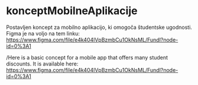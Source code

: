 # konceptMobilneAplikacije

Postavljen koncept za mobilno aplikacijo, ki omogoča študentske ugodnosti.
Figma je na voljo na tem linku: https://www.figma.com/file/e4k404lVpBzmbCu1OkNsML/Fundl?node-id=0%3A1 

/Here is a basic concept for a mobile app that offers many student discounts. It is available here: https://www.figma.com/file/e4k404lVpBzmbCu1OkNsML/Fundl?node-id=0%3A1 
